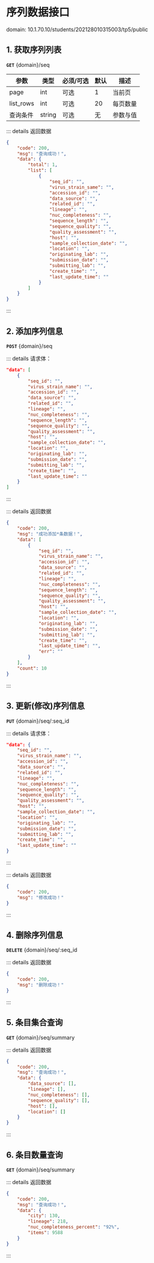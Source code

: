 # 序列数据接口

domain: 10.1.70.10/students/202128010315003/tp5/public

## 1. 获取序列列表
  
**`GET`** {domain}/seq
  
|参数|类型|必须/可选|默认|描述|
|-|-|-|-|-|
|page|int|可选|1|当前页|
|list_rows|int|可选|20|每页数量|
|查询条件|string|可选|无|参数与值|
  
::: details 返回数据
```json
{
    "code": 200,
    "msg": "查询成功！",
    "data": {
        "total": 1,
        "list": [
            {
                "seq_id": "",
                "virus_strain_same": "",
                "accession_id": "",
                "data_source": "",
                "related_id": "",
                "lineage": "",
                "nuc_completeness": "",
                "sequence_length": "",
                "sequence_quality": "",
                "quality_assessment": "",
                "host": "",
                "sample_collection_date": "",
                "location": "",
                "originating_lab": "",
                "submission_date": "",
                "submitting_lab": "",
                "create_time": "",
                "last_update_time": ""
            }
        ]
    }
}
```
:::

## 2. 添加序列信息
  
**`POST`** {domain}/seq
  
::: details 请求体：
```json
"data": [
    {
        "seq_id": "",
        "virus_strain_name": "",
        "accession_id": "",
        "data_source": "",
        "related_id": "",
        "lineage": "",
        "nuc_completeness": "",
        "sequence_length": "",
        "sequence_quality": "",
        "quality_assessment": "",
        "host": "",
        "sample_collection_date": "",
        "location": "",
        "originating_lab": "",
        "submission_date": "",
        "submitting_lab": "",
        "create_time": "",
        "last_update_time": ""
    }
]
```
:::

::: details 返回数据
```json
{
    "code": 200,
    "msg": "成功添加*条数据！",
    "data": [
        {
            "seq_id": "",
            "virus_strain_name": "",
            "accession_id": "",
            "data_source": "",
            "related_id": "",
            "lineage": "",
            "nuc_completeness": "",
            "sequence_length": "",
            "sequence_quality": "",
            "quality_assessment": "",
            "host": "",
            "sample_collection_date": "",
            "location": "",
            "originating_lab": "",
            "submission_date": "",
            "submitting_lab": "",
            "create_time": "",
            "last_update_time": "",
            "err": ""
        }
    ],
    "count": 10
}
```
:::
  
## 3. 更新(修改)序列信息
  
**`PUT`** {domain}/seq/:seq_id
  
::: details 请求体：
```json
"data": {
    "seq_id": "",
    "virus_strain_name": "",
    "accession_id": "",
    "data_source": "",
    "related_id": "",
    "lineage": "",
    "nuc_completeness": "",
    "sequence_length": "",
    "sequence_quality": "",
    "quality_assessment": "",
    "host": "",
    "sample_collection_date": "",
    "location": "",
    "originating_lab": "",
    "submission_date": "",
    "submitting_lab": "",
    "create_time": "",
    "last_update_time": ""
}
```
::: 

::: details 返回数据
```json
{
    "code": 200,
    "msg": "修改成功！"
}
```
:::  

## 4. 删除序列信息
  
**`DELETE`** {domain}/seq/:seq_id

::: details 返回数据
```json
{
    "code": 200,
    "msg": "删除成功！"
}
```
:::

## 5. 条目集合查询
  
**`GET`** {domain}/seq/summary

::: details 返回数据
```json
{
    "code": 200,
    "msg": "查询成功！",
    "data": {
        "data_source": [],
        "lineage": [],
        "nuc_completeness": [],
        "sequence_quality": [],
        "host": [],
        "location": []
    }
}
```
:::  

## 6. 条目数量查询
  
**`GET`** {domain}/seq/summary

::: details 返回数据 
```json
{
    "code": 200,
    "msg": "查询成功！",
    "data": {
        "city": 130,
        "lineage": 218,
        "nuc_completeness_percent": "92%",
        "items": 9588
    }
}
```
:::

